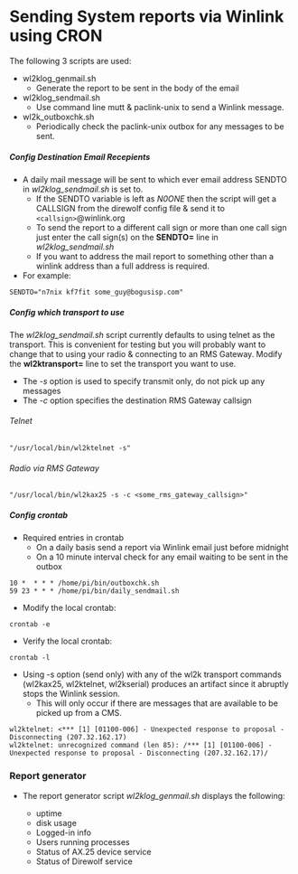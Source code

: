 # Sending System reports via Winlink using CRON

 The following 3 scripts are used:

* wl2klog_genmail.sh
  * Generate the report to be sent in the body of the email
* wl2klog_sendmail.sh
  * Use command line mutt & paclink-unix to send a Winlink message.
* wl2k_outboxchk.sh
  * Periodically check the paclink-unix outbox for any messages to be sent.

##### Config Destination Email Recepients
* A daily mail message will be sent to which ever email address SENDTO in _wl2klog_sendmail.sh_ is set to.
  * If the SENDTO variable is left as _N0ONE_ then the script will get a CALLSIGN from the direwolf config file & send it to `<callsign>`@winlink.org
  * To send the report to a different call sign or more than one call sign just enter the call sign(s) on the __SENDTO=__ line in _wl2klog_sendmail.sh_
  * If you want to address the mail report to something other than a winlink address than a full address is required.
* For example:
```
SENDTO="n7nix kf7fit some_guy@bogusisp.com"
```

##### Config which transport to use

The _wl2klog_sendmail.sh_ script currently defaults to using telnet as
the transport. This is convenient for testing but you will probably
want to change that to using your radio & connecting to an RMS Gateway.
Modify the __wl2ktransport=__ line to set the transport you want to use.

* The _-s_ option is used to specify transmit only, do not pick up any messages
* The _-c_ option specifies the destination RMS Gateway callsign

###### Telnet
```
"/usr/local/bin/wl2ktelnet -s"
```

###### Radio via RMS Gateway
```
"/usr/local/bin/wl2kax25 -s -c <some_rms_gateway_callsign>"
```

##### Config crontab

* Required entries in crontab
  * On a daily basis send a report via Winlink email just before midnight
  * On a 10 minute interval check for any email waiting to be sent in the outbox

```
10 *  * * * /home/pi/bin/outboxchk.sh
59 23 * * * /home/pi/bin/daily_sendmail.sh
```

* Modify the local crontab:
```
crontab -e
```
* Verify the local crontab:
```
crontab -l
```


* Using -s option (send only) with any of the wl2k transport commands (wl2kax25, wl2ktelnet, wl2kserial) produces an artifact since it abruptly stops the Winlink session.
  * This will only occur if there are messages that are available to be picked up from a CMS.

```
wl2ktelnet: <*** [1] [01100-006] - Unexpected response to proposal - Disconnecting (207.32.162.17)
wl2ktelnet: unrecognized command (len 85): /*** [1] [01100-006] - Unexpected response to proposal - Disconnecting (207.32.162.17)/
```

### Report generator

* The report generator script _wl2klog_genmail.sh_ displays the following:

  * uptime
  * disk usage
  * Logged-in info
  * Users running processes
  * Status of AX.25 device service
  * Status of Direwolf service
